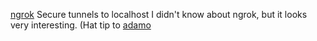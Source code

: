 [ngrok](https://ngrok.com) Secure tunnels to localhost
I didn't know about ngrok, but it looks very interesting. (Hat tip to [adamo](https://adamo.wordpress.com/2016/09/07/a-bit-of-ngrok-to-share-files/)
